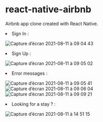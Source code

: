 # react-native-airbnb

Airbnb app clone created with React Native.  

<li>Sign In : </li>

![Capture d’écran 2021-08-11 à 09 04 43](https://user-images.githubusercontent.com/77752681/128985174-cb767132-34a1-462d-9095-08ab5a3d08a7.png)

<li>Sign Up : </li>

![Capture d’écran 2021-08-11 à 09 05 02](https://user-images.githubusercontent.com/77752681/128985192-bb62d733-711f-475a-9e9f-490beb3a31b2.png)

<li>Error messages : </li>

![Capture d’écran 2021-08-11 à 09 05 41](https://user-images.githubusercontent.com/77752681/128985227-b4938205-e2a9-49d9-bf40-d3655d220a37.png)
![Capture d’écran 2021-08-11 à 09 06 04](https://user-images.githubusercontent.com/77752681/128985242-fc2b479e-f0de-4910-9314-f89bf22c6132.png)
![Capture d’écran 2021-08-11 à 09 09 21](https://user-images.githubusercontent.com/77752681/128985253-7034c05d-a58d-45d9-8045-278b875f15d1.png)

<li>Looking for a stay ? : </li>

![Capture d’écran 2021-08-11 à 14 51 15](https://user-images.githubusercontent.com/77752681/129031916-5bd46fe0-d6fd-489b-b13f-f1b839d6efd2.png)



